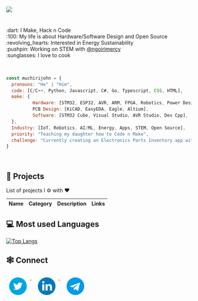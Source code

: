 <h2 align="left">
  <img src="https://readme-typing-svg.herokuapp.com/?lines=Hey+There!+👋;Here's+muchiri+john..;Nice+to+meet+you!&center=false&size=30">
</h2>
<p align="left">
  <br>:dart: I Make, Hack n Code
  <br>:100: My life is about Hardware/Software Design and Open Source
  <br>:revolving_hearts: Interested in Energy Sustainability
  <br>:pushpin: Working on STEM with <a href="https://twitter.com/ngoirimercy" target="_blank">@ngoirimercy</a>
  <br>:sunglasses: I love to cook
</p>
<br>
<p>
  
  ```javascript
  const muchirijohn = {
    pronouns: "He" | "Him",
    code: [C/C++, Python, Javascript, C#, Go, Typescript, CSS, HTML],
    make: { 
            Hardware: [STM32, ESP32, AVR, ARM, FPGA, Robotics, Power Design],
            PCB Design: [KiCAD, EasyEDA, Eagle, Altium],
            Software: [STM32 Cube, Visual Studio, AVR Studio, Dev Cpp],
    },
    Industry: [IoT, Robotics, AI/ML, Energy, Apps, STEM, Open Source],
    priority: "Teaching my daughter how to Code n Make",
    challenge: "Currently creating an Electronics Parts Inventory app with NodeJs+Electron+Semantics UI+SQlite"
  }
  ```
  <br>
</p>
<!--
<h2>Stats</h2>
<br>
<p align="left">
    <img src="https://activity-graph.herokuapp.com/graph?username=muchirijohn&theme=dracula&bg_color=00000000&color=878787&line=4c8ed9&point=00000000&area=true&hide_border=true" />     <br><br>
  <img width="48%" src="https://github-readme-stats.vercel.app/api?username=muchirijohn&custom_title=In+Data+We+Trust&show_icons=true&hide_border=true&count_private=true&bg_color=00000000&title_color=58a6fe&text_color=878787&icon_color=58a6fe&cache_seconds=1800" />
<img width="48%" src="https://github-readme-streak-stats.herokuapp.com/?user=muchirijohn&background=00000000&hide_border=true&stroke=878787&ring=4c8ed9&fire=4c8ed9&currStreakNum=878787&sideNums=878787&currStreakLabel=878787&sideLabels=878787&dates=878787" /><br></br>
</p>
-->

## 🤖 **Projects**

List of projects I ⚙️ with ❤️

| Name | Category | Description | Links |
| --- | :---: | --- | --- |


## 💻 Most used Languages 
 
[![Top Langs](https://github-readme-stats.vercel.app/api/top-langs/?username=muchirijohn&layout=compact&theme=tokyonight)](https://github.com/anuraghazra/github-readme-stats)

## 🕸️ Connect
<p align="left">
  <a href="https://twitter.com/muchiri15john" style="margin-right: 10px">
  <img width="48px" src="https://github.com/muchirijohn/muchirijohn/blob/main/social/twitter.png" alt="Twitter" style="vertical-align:top; margin:8px" />
  </a>
  <a href="https://linkedin.com/in/muchirijohn" style="margin-right: 10px">
  <img width="48px" src="https://github.com/muchirijohn/muchirijohn/blob/main/social/linkedin.png" alt="Linkedin" style="vertical-align:top; margin:8px" />
  </a>
  <!--
  <a href="https://instagram.com/muchirijohn">
  <img src="https://raw.githubusercontent.com/klaasnicolaas/ColoredBadges/prod/svg/social/instagram.svg" alt="Instagram" style="vertical-align:top; margin:4px">
  </a>-->
  <a href="https://t.me/+P3lNMS-nthRO_TNv" style="margin-right: 10px">
  <img width="48px" src="https://github.com/muchirijohn/muchirijohn/blob/main/social/telegram.png" alt="GMail" style="vertical-align:top; margin:8px" />
  </a>
</p>

